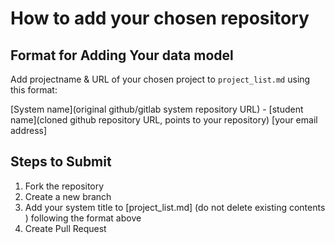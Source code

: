 # How to add your chosen repository

## Format for Adding Your data model
Add projectname & URL of your chosen project to `project_list.md` using this format:

[System name](original github/gitlab system repository URL) - [student name](cloned github repository URL, points to your repository) [your email address]

## Steps to Submit
1. Fork the repository
2. Create a new branch 
3. Add your system title to [project_list.md] (do not delete existing contents ) following the format above
4. Create Pull Request

